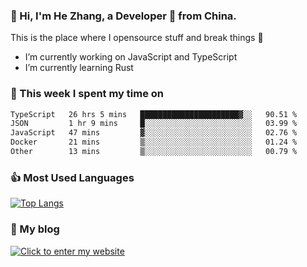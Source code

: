 ### 👋 Hi, I'm He Zhang, a Developer 🚀 from China.

This is the place where I opensource stuff and break things :rofl:

- I’m currently working on JavaScript and TypeScript
- I’m currently learning Rust

### 💪 This week I spent my time on 
<!--START_SECTION:waka-->

```txt
TypeScript   26 hrs 5 mins   ██████████████████████▓░░   90.51 %
JSON         1 hr 9 mins     █░░░░░░░░░░░░░░░░░░░░░░░░   03.99 %
JavaScript   47 mins         ▓░░░░░░░░░░░░░░░░░░░░░░░░   02.76 %
Docker       21 mins         ▒░░░░░░░░░░░░░░░░░░░░░░░░   01.24 %
Other        13 mins         ▒░░░░░░░░░░░░░░░░░░░░░░░░   00.79 %
```

<!--END_SECTION:waka-->

### 👍 Most Used Languages
[![Top Langs](https://github-readme-stats.vercel.app/api/top-langs/?username=zhanghecool&layout=compact)](https://zhanghe.cool)

### 🌈 My blog 
[![Click to enter my website](https://cdn.jsdelivr.net/gh/zhanghecool/assets/images/gif/zhanghecools.gif)](https://zhanghe.cool)
